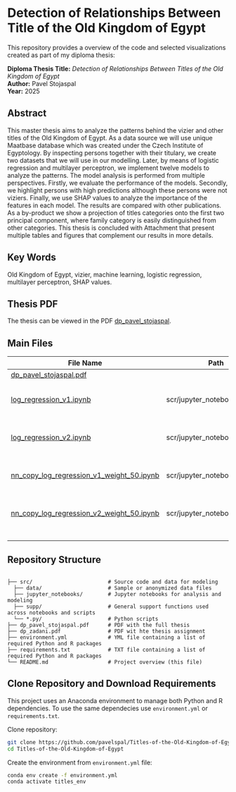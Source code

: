 # Detection of Relationships Between Title of the Old Kingdom of Egypt

This repository provides a overview of the code and selected visualizations created as part of my diploma thesis:

**Diploma Thesis Title:** *Detection of Relationships Between Titles of the Old Kingdom of Egypt*  
**Author:** Pavel Stojaspal  
**Year:** 2025

## Abstract

This master thesis aims to analyze the patterns behind the vizier and other titles of the Old Kingdom of Egypt. As a data source we will use unique Maatbase database which was created under the Czech Institute of Egyptology. By inspecting persons together with their titulary, we create two datasets that we will use in our modelling. Later, by means of logistic regression and multilayer perceptron, we implement twelve models to analyze the patterns. The model analysis is performed from multiple perspectives. Firstly, we evaluate the performance of the models. Secondly, we highlight persons with high predictions although these persons were not viziers. Finally, we use SHAP values to analyze the importance of the features in each model. The results are compared with other publications. As a by-product we show a projection of titles categories onto the first two principal component, where family category is easily distinguished from other categories. This thesis is concluded with Attachment that present multiple tables and figures that complement our results in more details.

## Key Words

Old Kingdom of Egypt, vizier, machine learning, logistic regression, multilayer perceptron, SHAP values.

## Thesis PDF
The thesis can be viewed in the PDF [dp_pavel_stojaspal](https://github.com/pavelspal/Titles-of-the-Old-Kingdom-of-Egypt/blob/main/dp_pavel_stojaspal.pdf).

## Main Files

| File Name | Path | Description |
|---|---|---|
| [dp_pavel_stojaspal.pdf](https://github.com/pavelspal/Titles-of-the-Old-Kingdom-of-Egypt/blob/main/dp_pavel_stojaspal.pdf) |  | Thesis PDF |
| [log_regression_v1.ipynb](https://github.com/pavelspal/Titles-of-the-Old-Kingdom-of-Egypt/blob/main/scr/jupyter_notebook/R_script/log_regression_v1.ipynb) | scr/jupyter_notebook/R_script | Logistic models for feature version&nbsp;1 |
| [log_regression_v2.ipynb](https://github.com/pavelspal/Titles-of-the-Old-Kingdom-of-Egypt/blob/main/scr/jupyter_notebook/R_script/log_regression_v2.ipynb) | scr/jupyter_notebook/R_script | Logistic models for feature version&nbsp;2 |
| [nn_copy_log_regression_v1_weight_50.ipynb](https://github.com/pavelspal/Titles-of-the-Old-Kingdom-of-Egypt/blob/main/scr/jupyter_notebook/nn_copy_log_regression_v1_weight_50.ipynb) | scr/jupyter_notebook | MLP models for feature version&nbsp;1 |
| [nn_copy_log_regression_v2_weight_50.ipynb](https://github.com/pavelspal/Titles-of-the-Old-Kingdom-of-Egypt/blob/main/scr/jupyter_notebook/nn_copy_log_regression_v2_weight_50.ipynb) | scr/jupyter_notebook | MLP models for feature version&nbsp;2 |
|  |  |  |
|  |  |  |
|  |  |  |

## Repository Structure

```plaintext

├── src/                        # Source code and data for modeling
  ├── data/                     # Sample or anonymized data files
  ├── jupyter_notebooks/        # Jupyter notebooks for analysis and modeling
  ├── supp/                     # General support functions used across notebooks and scripts
  └── *.py/                     # Python scripts
├── dp_pavel_stojaspal.pdf      # PDF with the full thesis
├── dp_zadani.pdf               # PDF wit hte thesis assignment
├── environment.yml             # YML file containing a list of required Python and R packages
├── requirements.txt            # TXT file containing a list of required Python and R packages
└── README.md                   # Project overview (this file)
```

## Clone Repository and Download Requirements

This project uses an Anaconda environment to manage both Python and R dependencies. To use the same dependecies use `environment.yml` or  `requirements.txt`.

Clone repository:
```bash
git clone https://github.com/pavelspal/Titles-of-the-Old-Kingdom-of-Egypt.git
cd Titles-of-the-Old-Kingdom-of-Egypt
```

Create the environment from `environment.yml` file:
```bash
conda env create -f environment.yml
conda activate titles_env
```
